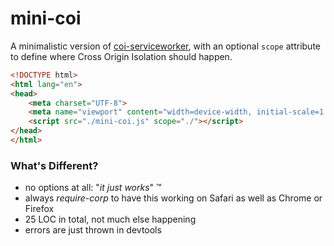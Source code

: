 # mini-coi

A minimalistic version of [coi-serviceworker](https://github.com/gzuidhof/coi-serviceworker), with an optional `scope` attribute to define where Cross Origin Isolation should happen.

```html
<!DOCTYPE html>
<html lang="en">
<head>
    <meta charset="UTF-8">
    <meta name="viewport" content="width=device-width, initial-scale=1.0">
    <script src="./mini-coi.js" scope="./"></script>
</head>
</html>
```

### What's Different?

  * no options at all: "*it just works*" ™
  * always *require-corp* to have this working on Safari as well as Chrome or Firefox
  * 25 LOC in total, not much else happening
  * errors are just thrown in devtools

